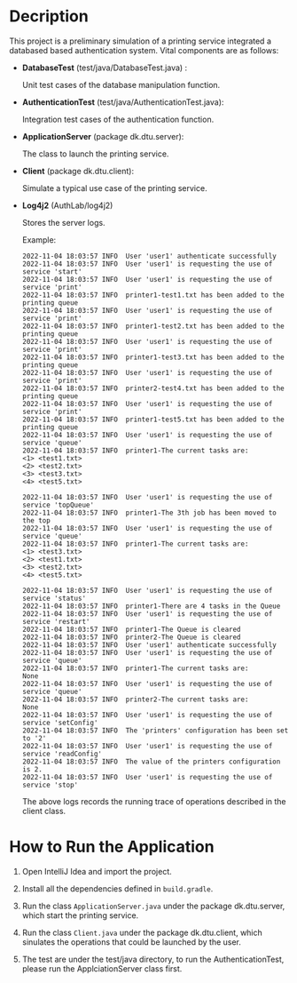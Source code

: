 # Decription
This project is a preliminary simulation of a printing service integrated a databased based authentication system. Vital components are as follows:

- **DatabaseTest** (test/java/DatabaseTest.java) :

  Unit test cases of the database manipulation function.

- **AuthenticationTest** (test/java/AuthenticationTest.java):

  Integration test cases of the authentication function.

- **ApplicationServer** (package dk.dtu.server):

  The class to launch the printing service.

- **Client** (package dk.dtu.client):

  Simulate a typical use case of the printing service.

- **Log4j2** (AuthLab/log4j2)

  Stores the server logs. 

  Example:
  
  ```
  2022-11-04 18:03:57 INFO  User 'user1' authenticate successfully
  2022-11-04 18:03:57 INFO  User 'user1' is requesting the use of service 'start'
  2022-11-04 18:03:57 INFO  User 'user1' is requesting the use of service 'print'
  2022-11-04 18:03:57 INFO  printer1-test1.txt has been added to the printing queue
  2022-11-04 18:03:57 INFO  User 'user1' is requesting the use of service 'print'
  2022-11-04 18:03:57 INFO  printer1-test2.txt has been added to the printing queue
  2022-11-04 18:03:57 INFO  User 'user1' is requesting the use of service 'print'
  2022-11-04 18:03:57 INFO  printer1-test3.txt has been added to the printing queue
  2022-11-04 18:03:57 INFO  User 'user1' is requesting the use of service 'print'
  2022-11-04 18:03:57 INFO  printer2-test4.txt has been added to the printing queue
  2022-11-04 18:03:57 INFO  User 'user1' is requesting the use of service 'print'
  2022-11-04 18:03:57 INFO  printer1-test5.txt has been added to the printing queue
  2022-11-04 18:03:57 INFO  User 'user1' is requesting the use of service 'queue'
  2022-11-04 18:03:57 INFO  printer1-The current tasks are: 
  <1> <test1.txt>
  <2> <test2.txt>
  <3> <test3.txt>
  <4> <test5.txt>
  
  2022-11-04 18:03:57 INFO  User 'user1' is requesting the use of service 'topQueue'
  2022-11-04 18:03:57 INFO  printer1-The 3th job has been moved to the top
  2022-11-04 18:03:57 INFO  User 'user1' is requesting the use of service 'queue'
  2022-11-04 18:03:57 INFO  printer1-The current tasks are: 
  <1> <test3.txt>
  <2> <test1.txt>
  <3> <test2.txt>
  <4> <test5.txt>
  
  2022-11-04 18:03:57 INFO  User 'user1' is requesting the use of service 'status'
  2022-11-04 18:03:57 INFO  printer1-There are 4 tasks in the Queue
  2022-11-04 18:03:57 INFO  User 'user1' is requesting the use of service 'restart'
  2022-11-04 18:03:57 INFO  printer1-The Queue is cleared
  2022-11-04 18:03:57 INFO  printer2-The Queue is cleared
  2022-11-04 18:03:57 INFO  User 'user1' authenticate successfully
  2022-11-04 18:03:57 INFO  User 'user1' is requesting the use of service 'queue'
  2022-11-04 18:03:57 INFO  printer1-The current tasks are: 
  None
  2022-11-04 18:03:57 INFO  User 'user1' is requesting the use of service 'queue'
  2022-11-04 18:03:57 INFO  printer2-The current tasks are: 
  None
  2022-11-04 18:03:57 INFO  User 'user1' is requesting the use of service 'setConfig'
  2022-11-04 18:03:57 INFO  The 'printers' configuration has been set to '2'
  2022-11-04 18:03:57 INFO  User 'user1' is requesting the use of service 'readConfig'
  2022-11-04 18:03:57 INFO  The value of the printers configuration is 2.
  2022-11-04 18:03:57 INFO  User 'user1' is requesting the use of service 'stop'
  
  ```
  
  The above logs records the running trace of operations described in the client class.

# How to Run the Application

1. Open IntelliJ Idea and import the project.
2. Install all the dependencies defined in `build.gradle`.

3. Run the class `ApplicationServer.java` under the package dk.dtu.server, which start the printing service.
4. Run the class `Client.java` under the package dk.dtu.client, which sinulates the operations that could be launched by the user.
5. The test are under the test/java directory, to run the AuthenticationTest, please run the ApplciationServer class first.
